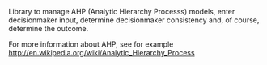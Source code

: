 Library to manage AHP (Analytic Hierarchy Processs) models, enter decisionmaker input, determine decisionmaker consistency and, of course, determine the outcome.

For more information about AHP, see for example http://en.wikipedia.org/wiki/Analytic_Hierarchy_Process